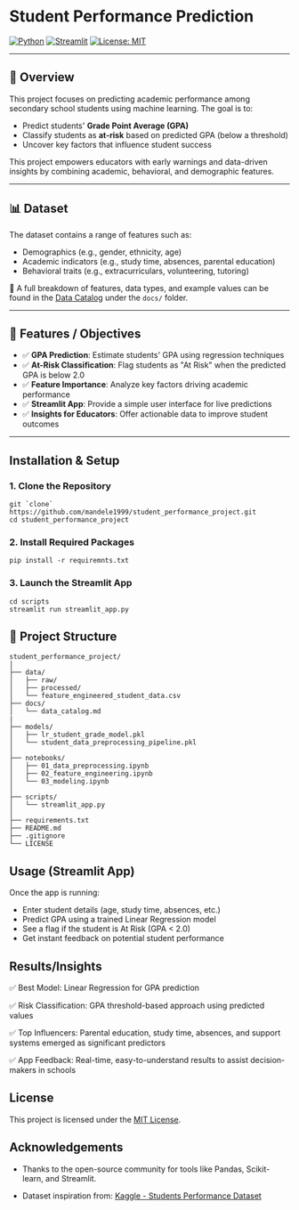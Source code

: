 # Student Performance Prediction

[![Python](https://img.shields.io/badge/Python-3.9-blue.svg)](https://www.python.org/)
[![Streamlit](https://img.shields.io/badge/Built%20with-Streamlit-red)](https://streamlit.io/)
[![License: MIT](https://img.shields.io/badge/License-MIT-yellow.svg)](LICENSE)

---

## 📘 Overview

This project focuses on predicting academic performance among secondary school students using machine learning. The goal is to:

- Predict students' **Grade Point Average (GPA)**
- Classify students as **at-risk** based on predicted GPA (below a threshold)
- Uncover key factors that influence student success

This project empowers educators with early warnings and data-driven insights by combining academic, behavioral, and demographic features.

---

## 📊 Dataset

The dataset contains a range of features such as:

- Demographics (e.g., gender, ethnicity, age)
- Academic indicators (e.g., study time, absences, parental education)
- Behavioral traits (e.g., extracurriculars, volunteering, tutoring)

📄 A full breakdown of features, data types, and example values can be found in the [Data Catalog](docs/data_catalog.md) under the `docs/` folder.

---

## 🎯 Features / Objectives

- ✅ **GPA Prediction**: Estimate students' GPA using regression techniques
- ✅ **At-Risk Classification**: Flag students as "At Risk" when the predicted GPA is below 2.0
- ✅ **Feature Importance**: Analyze key factors driving academic performance
- ✅ **Streamlit App**: Provide a simple user interface for live predictions
- ✅ **Insights for Educators**: Offer actionable data to improve student outcomes

---

## Installation & Setup

### 1. Clone the Repository

```plaintext
git `clone` https://github.com/mandele1999/student_performance_project.git
cd student_performance_project
```

### 2. Install Required Packages

```plaintext
pip install -r requiremnts.txt
```

### 3. Launch the Streamlit App

```plaintext
cd scripts
streamlit run streamlit_app.py
```

## 📁 Project Structure

```plaintext
student_performance_project/
│
├── data/
│   ├── raw/                          
│   ├── processed/                   
│   └── feature_engineered_student_data.csv
├── docs/                                                 
│   └── data_catalog.md
|
├── models/
│   ├── lr_student_grade_model.pkl
│   └── student_data_preprocessing_pipeline.pkl
│
├── notebooks/
│   ├── 01_data_preprocessing.ipynb  
│   ├── 02_feature_engineering.ipynb 
│   └── 03_modeling.ipynb            
│
├── scripts/
│   └── streamlit_app.py             
│
├── requirements.txt
├── README.md
├── .gitignore
└── LICENSE
```

## Usage (Streamlit App)

Once the app is running:

- Enter student details (age, study time, absences, etc.)
- Predict GPA using a trained Linear Regression model
- See a flag if the student is At Risk (GPA < 2.0)
- Get instant feedback on potential student performance

## Results/Insights

✅ Best Model: Linear Regression for GPA prediction

✅ Risk Classification: GPA threshold-based approach using predicted values

✅ Top Influencers: Parental education, study time, absences, and support systems emerged as significant predictors

✅ App Feedback: Real-time, easy-to-understand results to assist decision-makers in schools

## License

This project is licensed under the [MIT License](LICENSE).

## Acknowledgements

- Thanks to the open-source community for tools like Pandas, Scikit-learn, and Streamlit.

- Dataset inspiration from: [Kaggle - Students Performance Dataset](https://www.kaggle.com/datasets/rabieelkharoua/students-performance-dataset)

